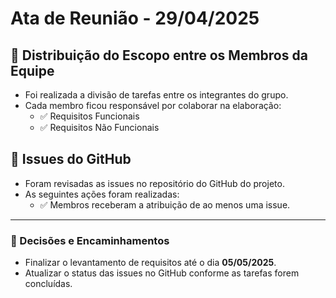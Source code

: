 # Ata de Reunião - 29/04/2025

## 📌 Distribuição do Escopo entre os Membros da Equipe

- Foi realizada a divisão de tarefas entre os integrantes do grupo.
- Cada membro ficou responsável por colaborar na elaboração:
  - ✅ Requisitos Funcionais
  - ✅ Requisitos Não Funcionais

## 📌 Issues do GitHub

- Foram revisadas as issues no repositório do GitHub do projeto.
- As seguintes ações foram realizadas:
  - ✅ Membros receberam a atribuição de ao menos uma issue.

---

### 📌 Decisões e Encaminhamentos

- Finalizar o levantamento de requisitos até o dia **05/05/2025**.
- Atualizar o status das issues no GitHub conforme as tarefas forem concluídas.

